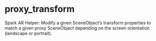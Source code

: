 # proxy_transform
Spark AR Helper: Modify a given SceneObject’s transform properties to match a given proxy SceneObject depending on the screen orientation (landscape or portrait).
